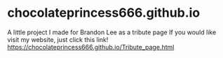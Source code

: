 # chocolateprincess666.github.io
A little project I made for Brandon Lee as a tribute page
If you would like visit my website, just click this link! https://chocolateprincess666.github.io/Tribute_page.html
